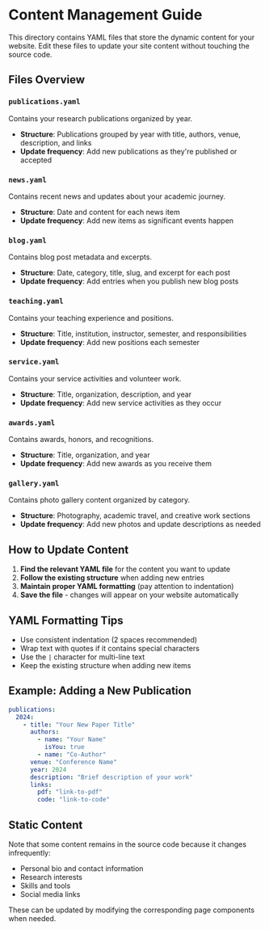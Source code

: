# Content Management Guide

This directory contains YAML files that store the dynamic content for your website. Edit these files to update your site content without touching the source code.

## Files Overview

### `publications.yaml`
Contains your research publications organized by year.
- **Structure**: Publications grouped by year with title, authors, venue, description, and links
- **Update frequency**: Add new publications as they're published or accepted

### `news.yaml`
Contains recent news and updates about your academic journey.
- **Structure**: Date and content for each news item
- **Update frequency**: Add new items as significant events happen

### `blog.yaml`
Contains blog post metadata and excerpts.
- **Structure**: Date, category, title, slug, and excerpt for each post
- **Update frequency**: Add entries when you publish new blog posts

### `teaching.yaml`
Contains your teaching experience and positions.
- **Structure**: Title, institution, instructor, semester, and responsibilities
- **Update frequency**: Add new positions each semester

### `service.yaml`
Contains your service activities and volunteer work.
- **Structure**: Title, organization, description, and year
- **Update frequency**: Add new service activities as they occur

### `awards.yaml`
Contains awards, honors, and recognitions.
- **Structure**: Title, organization, and year
- **Update frequency**: Add new awards as you receive them

### `gallery.yaml`
Contains photo gallery content organized by category.
- **Structure**: Photography, academic travel, and creative work sections
- **Update frequency**: Add new photos and update descriptions as needed

## How to Update Content

1. **Find the relevant YAML file** for the content you want to update
2. **Follow the existing structure** when adding new entries
3. **Maintain proper YAML formatting** (pay attention to indentation)
4. **Save the file** - changes will appear on your website automatically

## YAML Formatting Tips

- Use consistent indentation (2 spaces recommended)
- Wrap text with quotes if it contains special characters
- Use the `|` character for multi-line text
- Keep the existing structure when adding new items

## Example: Adding a New Publication

```yaml
publications:
  2024:
    - title: "Your New Paper Title"
      authors:
        - name: "Your Name"
          isYou: true
        - name: "Co-Author"
      venue: "Conference Name"
      year: 2024
      description: "Brief description of your work"
      links:
        pdf: "link-to-pdf"
        code: "link-to-code"
```

## Static Content

Note that some content remains in the source code because it changes infrequently:
- Personal bio and contact information
- Research interests
- Skills and tools
- Social media links

These can be updated by modifying the corresponding page components when needed.